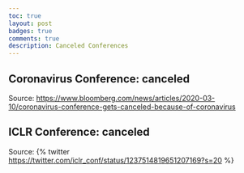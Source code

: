 ```yaml
---
toc: true
layout: post
badges: true
comments: true
description: Canceled Conferences
---
```


## Coronavirus Conference: canceled
Source: <https://www.bloomberg.com/news/articles/2020-03-10/coronavirus-conference-gets-canceled-because-of-coronavirus>

## ICLR Conference: canceled
Source:
{% twitter https://twitter.com/iclr_conf/status/1237514819651207169?s=20 %}
